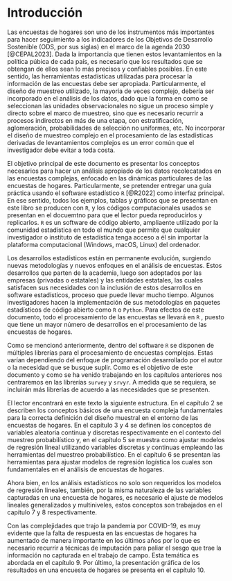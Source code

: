

# Introducción

Las encuestas de hogares son uno de los instrumentos más importantes para hacer seguimiento a los indicadores de los Objetivos de Desarrollo Sostenible (ODS, por sus siglas) en el marco de la agenda 2030 [@CEPAL2023]. Dada la importancia que tienen estos levantamientos en la política púbica de cada país, es necesario que los resultados que se obtengan de ellos sean lo más precisos y confiables posibles. En este sentido, las herramientas estadísticas utilizadas para procesar la información de las encuestas debe ser apropiada. Particularmente, el diseño de muestreo utilizado, la mayoría de veces complejo, debería ser incorporado en el análisis de los datos, dado que la forma en como se seleccionan las unidades observacionales no sigue un proceso simple y directo sobre el marco de muestreo, sino que es necesario recurrir a procesos indirectos en más de una etapa, con estratificación, aglomeración, probabilidades de selección no uniformes, etc. No incorporar el diseño de muestreo complejo en el procesamiento de las estadísticas derivadas de levantamientos complejos es un error común que el investigador debe evitar a toda costa.

El objetivo principal de este documento es presentar los conceptos necesarios para hacer un análisis apropiado de los datos recolecatados en las encuestas complejas, enfocado en las dinámicas particulares de las encuestas de hogares.  Particularmente, se pretender entregar una guía práctica usando el software estadístico `R` [@R2022] como interfaz principal. En ese sentido, todos los ejemplos, tablas y gráficos que se presentan en este libro se producen con `R`, y los códigos computacionales usados se presentan en el docuemtno para que el lector pueda reproducirlos y replicarlos. `R` es un software de código abierto, ampliaente utilizado por la comunidad estadística en todo el mundo que permite que cualquier investigador o instituto de estadística tenga acceso a él sin importar la plataforma computacional (Windows, macOS, Linux) del ordenador.

Los desarrollos estadísticos están en permanente evolución, surgiendo nuevas metodologías y nuevos enfoques en el análisis de encuestas. Estos desarrollos que parten de la academia, luego son adoptados por las empresas (privadas o estatales) y las entidades estatales, las cuales satisfacen sus necesidades con la inclusión de estos desarrollos en software estadísticos, proceso que puede llevar mucho tiempo. Algunos investigadores hacen la implementación de sus metodologías en paquetes estadísticos de código abierto como `R`  o `Python`. Para efectos de este documento, todo el procesamiento de las encuestas se llevará en `R` , puesto que tiene un mayor número de desarrollos en el procesamiento de las encuestas de hogares.

Como se mencionó anteriormente, dentro del software `R` se disponen de múltiples librerías para el procesamiento de encuestas complejas. Estas varían dependiendo del enfoque de programación desarrollado por el autor o la necesidad que se busque suplir. Como es el objetivo de este documento y como se ha venido trabajando en los capítulos anteriores nos centraremos en las librerías `survey` y `srvyr`. A medida que se requiera, se incluirán más librerías de acuerdo a las necesidades que se presenten.

El lector encontrará en este texto la siguiente estructura. En el capítulo 2 se describen los conceptos básicos de una encuesta compleja fundamentales para la correcta definición del diseño muestral en el entorno de las encuestas de hogares. En el capítulo 3 y 4 se definen los conceptos de variables aleatoria continua y discretas respectivamente en el contexto del muestreo probabilístico y, en el capítulo 5 se muestra como ajustar modelos de regresión lineal utilizando variables discretas y continuas  empleando las herramientas del muestreo probabilístico. En el capítulo 6 se presentan las herramientas para ajustar modelos de regresión logística los cuales son fundamentales en el análisis de encuestas de hogares.

Ahora bien, en los análisis estadísticos no solo son requeridos los modelos de regresión lineales, también, por la misma naturaleza de las variables capturadas en una encuesta de hogares, es necesario el ajuste de modelos lineales generalizados y multiniveles, estos conceptos son trabajados en el capítulo 7 y 8 respectivamente.

Con las complejidades que trajo la pandemia por COVID-19, es muy evidente que la falta de respuesta en las encuestas de hogares ha aumentado de manera importante en los últimos años por lo que es necesario recurrir a técnicas de imputación para paliar el sesgo que trae la información no capturada en el trabajo de campo. Esta temática es abordada en el capítulo 9. Por último, la presentación gráfica de los resultados en una encuesta de hogares se presenta en el capítulo 10.

